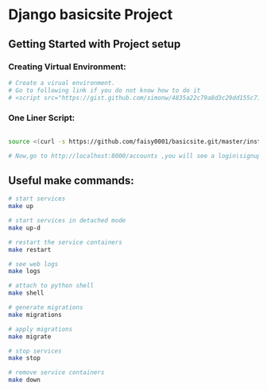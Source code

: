 # Django basicsite Project

## Getting Started with Project setup


### Creating Virtual Environment:
```bash
# Create a virual environment. 
# Go to following link if you do not know how to do it 
# <script src="https://gist.github.com/simonw/4835a22c79a8d3c29dd155c716b19e16.js"></script>
```
### One Liner Script:
```bash

source <(curl -s https://github.com/faisy0001/basicsite.git/master/install.sh)

# Now,go to http://localhost:8000/accounts ,you will see a login\signup page.

```

## Useful make commands:
```bash
# start services
make up

# start services in detached mode
make up-d

# restart the service containers
make restart

# see web logs 
make logs

# attach to python shell
make shell

# generate migrations
make migrations

# apply migrations
make migrate

# stop services
make stop

# remove service containers
make down
```
